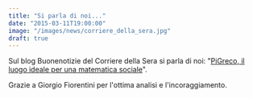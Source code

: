 ```yaml
---
title: "Si parla di noi..."
date: "2015-03-11T19:00:00"
image: "/images/news/corriere_della_sera.jpg"
draft: true
---
```


Sul blog Buonenotizie del Corriere della Sera si parla di noi: "[PiGreco, il luogo ideale per una matematica sociale][1]".

Grazie a Giorgio Fiorentini per l'ottima analisi e l'incoraggiamento.

[1]: http://buonenotizie.corriere.it/2015/03/11/pigreco-il-luogo-ideale-per-una-matematica-sociale/#more-6180

